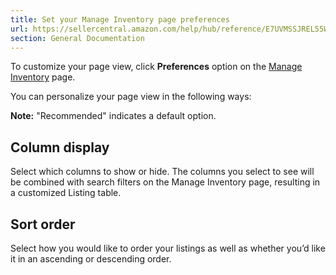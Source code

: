```yaml
---
title: Set your Manage Inventory page preferences
url: https://sellercentral.amazon.com/help/hub/reference/E7UVMSSJREL55WA
section: General Documentation
---
```


To customize your page view, click **Preferences** option on the [Manage
Inventory](/inventory) page.

You can personalize your page view in the following ways:

**Note:** "Recommended" indicates a default option.

## Column display

Select which columns to show or hide. The columns you select to see will be
combined with search filters on the Manage Inventory page, resulting in a
customized Listing table.

## Sort order

Select how you would like to order your listings as well as whether you’d like
it in an ascending or descending order.

